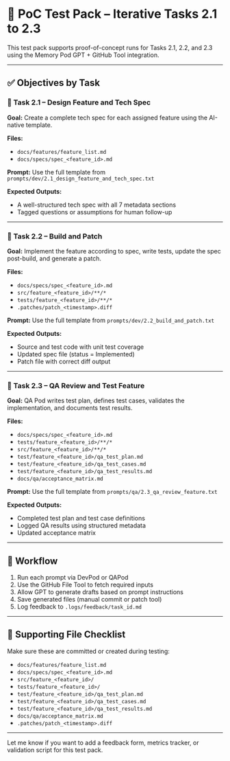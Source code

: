 # 🧪 PoC Test Pack – Iterative Tasks 2.1 to 2.3

This test pack supports proof-of-concept runs for Tasks 2.1, 2.2, and 2.3 using the Memory Pod GPT + GitHub Tool integration.

---

## ✅ Objectives by Task

### 🧾 Task 2.1 – Design Feature and Tech Spec
**Goal:** Create a complete tech spec for each assigned feature using the AI-native template.

**Files:**
- `docs/features/feature_list.md`
- `docs/specs/spec_<feature_id>.md`

**Prompt:** Use the full template from `prompts/dev/2.1_design_feature_and_tech_spec.txt`

**Expected Outputs:**
- A well-structured tech spec with all 7 metadata sections
- Tagged questions or assumptions for human follow-up

---

### 🧾 Task 2.2 – Build and Patch
**Goal:** Implement the feature according to spec, write tests, update the spec post-build, and generate a patch.

**Files:**
- `docs/specs/spec_<feature_id>.md`
- `src/feature_<feature_id>/**/*`
- `tests/feature_<feature_id>/**/*`
- `.patches/patch_<timestamp>.diff`

**Prompt:** Use the full template from `prompts/dev/2.2_build_and_patch.txt`

**Expected Outputs:**
- Source and test code with unit test coverage
- Updated spec file (status = Implemented)
- Patch file with correct diff output

---

### 🧾 Task 2.3 – QA Review and Test Feature
**Goal:** QA Pod writes test plan, defines test cases, validates the implementation, and documents test results.

**Files:**
- `docs/specs/spec_<feature_id>.md`
- `tests/feature_<feature_id>/**/*`
- `src/feature_<feature_id>/**/*`
- `test/feature_<feature_id>/qa_test_plan.md`
- `test/feature_<feature_id>/qa_test_cases.md`
- `test/feature_<feature_id>/qa_test_results.md`
- `docs/qa/acceptance_matrix.md`

**Prompt:** Use the full template from `prompts/qa/2.3_qa_review_feature.txt`

**Expected Outputs:**
- Completed test plan and test case definitions
- Logged QA results using structured metadata
- Updated acceptance matrix

---

## 🔁 Workflow
1. Run each prompt via DevPod or QAPod
2. Use the GitHub File Tool to fetch required inputs
3. Allow GPT to generate drafts based on prompt instructions
4. Save generated files (manual commit or patch tool)
5. Log feedback to `.logs/feedback/task_id.md`

---

## 📁 Supporting File Checklist
Make sure these are committed or created during testing:
- `docs/features/feature_list.md`
- `docs/specs/spec_<feature_id>.md`
- `src/feature_<feature_id>/`
- `tests/feature_<feature_id>/`
- `test/feature_<feature_id>/qa_test_plan.md`
- `test/feature_<feature_id>/qa_test_cases.md`
- `test/feature_<feature_id>/qa_test_results.md`
- `docs/qa/acceptance_matrix.md`
- `.patches/patch_<timestamp>.diff`

---

Let me know if you want to add a feedback form, metrics tracker, or validation script for this test pack.

